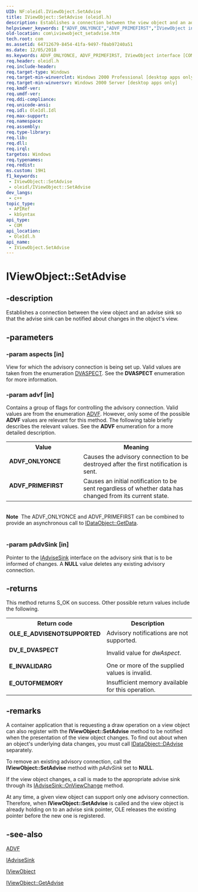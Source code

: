 ```yaml
---
UID: NF:oleidl.IViewObject.SetAdvise
title: IViewObject::SetAdvise (oleidl.h)
description: Establishes a connection between the view object and an advise sink so that the advise sink can be notified about changes in the object's view.
helpviewer_keywords: ["ADVF_ONLYONCE","ADVF_PRIMEFIRST","IViewObject interface [COM]","SetAdvise method","IViewObject.SetAdvise","IViewObject::SetAdvise","SetAdvise","SetAdvise method [COM]","SetAdvise method [COM]","IViewObject interface","_ole_iviewobject_setadvise","com.iviewobject_setadvise","oleidl/IViewObject::SetAdvise"]
old-location: com\iviewobject_setadvise.htm
tech.root: com
ms.assetid: 64712679-8454-41fa-9497-f0ab97240a51
ms.date: 12/05/2018
ms.keywords: ADVF_ONLYONCE, ADVF_PRIMEFIRST, IViewObject interface [COM],SetAdvise method, IViewObject.SetAdvise, IViewObject::SetAdvise, SetAdvise, SetAdvise method [COM], SetAdvise method [COM],IViewObject interface, _ole_iviewobject_setadvise, com.iviewobject_setadvise, oleidl/IViewObject::SetAdvise
req.header: oleidl.h
req.include-header: 
req.target-type: Windows
req.target-min-winverclnt: Windows 2000 Professional [desktop apps only]
req.target-min-winversvr: Windows 2000 Server [desktop apps only]
req.kmdf-ver: 
req.umdf-ver: 
req.ddi-compliance: 
req.unicode-ansi: 
req.idl: OleIdl.Idl
req.max-support: 
req.namespace: 
req.assembly: 
req.type-library: 
req.lib: 
req.dll: 
req.irql: 
targetos: Windows
req.typenames: 
req.redist: 
ms.custom: 19H1
f1_keywords:
 - IViewObject::SetAdvise
 - oleidl/IViewObject::SetAdvise
dev_langs:
 - c++
topic_type:
 - APIRef
 - kbSyntax
api_type:
 - COM
api_location:
 - OleIdl.h
api_name:
 - IViewObject.SetAdvise
---
```


# IViewObject::SetAdvise


## -description

Establishes a connection between the view object and an advise sink so that the advise sink can be notified about changes in the object's view.

## -parameters

### -param aspects [in]

View for which the advisory connection is being set up. Valid values are taken from the enumeration <a href="https://docs.microsoft.com/windows/desktop/api/wtypes/ne-wtypes-dvaspect">DVASPECT</a>. See the <b>DVASPECT</b> enumeration for more information.

### -param advf [in]

Contains a group of flags for controlling the advisory connection. Valid values are from the enumeration <a href="https://docs.microsoft.com/windows/desktop/api/objidl/ne-objidl-advf">ADVF</a>. However, only some of the possible <b>ADVF</b> values are relevant for this method. The following table briefly describes the relevant values. See the <b>ADVF</b> enumeration for a more detailed description.

<table>
<tr>
<th>Value</th>
<th>Meaning</th>
</tr>
<tr>
<td width="40%"><a id="ADVF_ONLYONCE"></a><a id="advf_onlyonce"></a><dl>
<dt><b>ADVF_ONLYONCE</b></dt>
</dl>
</td>
<td width="60%">
Causes the advisory connection to be destroyed after the first notification is sent.

</td>
</tr>
<tr>
<td width="40%"><a id="ADVF_PRIMEFIRST"></a><a id="advf_primefirst"></a><dl>
<dt><b>ADVF_PRIMEFIRST</b></dt>
</dl>
</td>
<td width="60%">
Causes an initial notification to be sent regardless of whether data has changed from its current state.

</td>
</tr>
</table>
 

<div class="alert"><b>Note</b>  The ADVF_ONLYONCE and ADVF_PRIMEFIRST can be combined to provide an asynchronous call to <a href="https://docs.microsoft.com/windows/desktop/api/objidl/nf-objidl-idataobject-getdata">IDataObject::GetData</a>. </div>
<div> </div>

### -param pAdvSink [in]

Pointer to the <a href="https://docs.microsoft.com/windows/desktop/api/objidl/nn-objidl-iadvisesink">IAdviseSink</a> interface on the advisory sink that is to be informed of changes. A <b>NULL</b> value deletes any existing advisory connection.

## -returns

This method returns S_OK on success. Other possible return values include the following.

<table>
<tr>
<th>Return code</th>
<th>Description</th>
</tr>
<tr>
<td width="40%">
<dl>
<dt><b>OLE_E_ADVISENOTSUPPORTED</b></dt>
</dl>
</td>
<td width="60%">
Advisory notifications are not supported.

</td>
</tr>
<tr>
<td width="40%">
<dl>
<dt><b>DV_E_DVASPECT</b></dt>
</dl>
</td>
<td width="60%">
Invalid value for <i>dwAspect</i>.

</td>
</tr>
<tr>
<td width="40%">
<dl>
<dt><b>E_INVALIDARG</b></dt>
</dl>
</td>
<td width="60%">
One or more of the supplied values is invalid.

</td>
</tr>
<tr>
<td width="40%">
<dl>
<dt><b>E_OUTOFMEMORY</b></dt>
</dl>
</td>
<td width="60%">
Insufficient memory available for this operation.

</td>
</tr>
</table>

## -remarks

A container application that is requesting a draw operation on a view object can also register with the <b>IViewObject::SetAdvise</b> method to be notified when the presentation of the view object changes. To find out about when an object's underlying data changes, you must call <a href="https://docs.microsoft.com/windows/desktop/api/objidl/nf-objidl-idataobject-dadvise">IDataObject::DAdvise</a> separately.

To remove an existing advisory connection, call the <b>IViewObject::SetAdvise</b> method with <i>pAdvSink</i> set to <b>NULL</b>.

If the view object changes, a call is made to the appropriate advise sink through its <a href="https://docs.microsoft.com/windows/desktop/api/objidl/nf-objidl-iadvisesink-onviewchange">IAdviseSink::OnViewChange</a> method.

At any time, a given view object can support only one advisory connection. Therefore, when <b>IViewObject::SetAdvise</b> is called and the view object is already holding on to an advise sink pointer, OLE releases the existing pointer before the new one is registered.

## -see-also

<a href="https://docs.microsoft.com/windows/desktop/api/objidl/ne-objidl-advf">ADVF</a>



<a href="https://docs.microsoft.com/windows/desktop/api/objidl/nn-objidl-iadvisesink">IAdviseSink</a>



<a href="https://docs.microsoft.com/windows/desktop/api/oleidl/nn-oleidl-iviewobject">IViewObject</a>



<a href="https://docs.microsoft.com/windows/desktop/api/oleidl/nf-oleidl-iviewobject-getadvise">IViewObject::GetAdvise</a>


